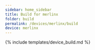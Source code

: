```yaml
---
sidebar: home_sidebar
title: Build for merlinx
folder: build
permalink: /devices/merlinx/build
device: merlinx
---
```

{% include templates/device_build.md %}
